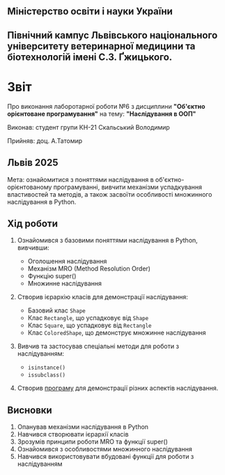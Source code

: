 ## Міністерство освіти і науки України

## Північний кампус Львівського національного університету ветеринарної медицини та біотехнологій імені С.З. Ґжицького.

# Звіт
Про виконання лаборотарної роботи №6 з дисциплини **"Об'єктно орієнтоване програмування"** на тему: **"Наслідування в ООП"**

Виконав: студент групи КН-21 Скальський Володимир

Прийняв: доц. А.Татомир
## Львів 2025

Мета: ознайомитися з поняттями наслідування в об'єктно-орієнтованому програмуванні, вивчити механізми успадкування властивостей та методів, а також засвоїти особливості множинного наслідування в Python.

## Хід роботи

1. Ознайомився з базовими поняттями наслідування в Python, вивчивши:
   - Оголошення наслідування
   - Механізм MRO (Method Resolution Order)
   - Функцію super()
   - Множинне наслідування

2. Створив ієрархію класів для демонстрації наслідування:
   - Базовий клас `Shape`
   - Клас `Rectangle`, що успадковує від `Shape`
   - Клас `Square`, що успадковує від `Rectangle`
   - Клас `ColoredShape`, що демонструє множинне наслідування

3. Вивчив та застосував спеціальні методи для роботи з наслідуванням:
   - `isinstance()`
   - `issubclass()`

4. Створив [програму](inheritance.py) для демонстрації різних аспектів наслідування.

## Висновки
1. Опанував механізми наслідування в Python
2. Навчився створювати ієрархії класів
3. Зрозумів принципи роботи MRO та функції super()
4. Ознайомився з особливостями множинного наслідування
5. Навчився використовувати вбудовані функції для роботи з наслідуванням 